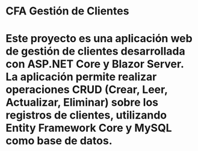 # CFA Gestión de Clientes

# Este proyecto es una aplicación web de gestión de clientes desarrollada con ASP.NET Core y Blazor Server. La aplicación permite realizar operaciones CRUD (Crear, Leer, Actualizar, Eliminar) sobre los registros de clientes, utilizando Entity Framework Core y MySQL como base de datos.

<!-- Características

Interfaz de usuario construida con Blazor Server para una experiencia de usuario interactiva y moderna.

Entity Framework Core como ORM para manejar las operaciones de base de datos.

Validaciones de entrada con DataAnnotations.

Páginas para registrar clientes, listar clientes y gestionar información detallada.

Tecnologías utilizadas

ASP.NET Core 7.0

Blazor Server

Entity Framework Core

MySQL

Bootstrap (para el diseño de la interfaz)

Instalación y configuración

Prerrequisitos

.NET SDK 7.0 o superior.

MySQL Server.

Un editor de código, como Visual Studio o Visual Studio Code.

Pasos de instalación

Clona el repositorio:

git clone https://github.com/tuusuario/CFAGestionClientes.git
cd CFAGestionClientes

Configura la cadena de conexión:

Modifica el archivo appsettings.json para agregar tu cadena de conexión a MySQL:

"ConnectionStrings": {
  "DefaultConnection": "Server=localhost;Database=CFA_Clientes;User=root;Password=tu_password;"
}

-- Crear la base de datos y usarla
CREATE DATABASE CFA_Clientes;
USE CFA_Clientes;

-- Crear la tabla Clientes
CREATE TABLE Clientes (
  Codigo INT AUTO_INCREMENT PRIMARY KEY,
  TipoDocumento ENUM('CC', 'TI', 'RC') NOT NULL,
  NumeroDocumento BIGINT NOT NULL UNIQUE,
  Nombres VARCHAR(30) NOT NULL,
  Apellido1 VARCHAR(30) NOT NULL,
  Apellido2 VARCHAR(30),
  Genero ENUM('F', 'M') NOT NULL,
  Email VARCHAR(50) UNIQUE,
  FechaNacimiento DATE NOT NULL,
  UNIQUE (Codigo)
);

-- Crear la tabla Direcciones con referencia a Clientes
CREATE TABLE Direcciones (
  Id INT AUTO_INCREMENT PRIMARY KEY,
  CodigoCliente INT,
  Direccion VARCHAR(100) NOT NULL,
  FOREIGN KEY (CodigoCliente) REFERENCES Clientes(Codigo)
);

-- Crear la tabla Telefonos con referencia a Clientes
CREATE TABLE Telefonos (
  Id INT AUTO_INCREMENT PRIMARY KEY,
  CodigoCliente INT,
  Telefono BIGINT NOT NULL,
  FOREIGN KEY (CodigoCliente) REFERENCES Clientes(Codigo)
);


Restaura las dependencias:

dotnet restore

Aplica las migraciones y actualiza la base de datos:

dotnet ef database update

Ejecuta la aplicación:

dotnet run

Accede a la aplicación:

Abre tu navegador y ve a http://localhost:5000 o el puerto asignado.

Estructura del proyecto

CFAGestionClientes/
├── Controllers/
├── Data/
│   └── CFAContext.cs
├── Models/
│   ├── Cliente.cs
│   ├── Direccion.cs
│   └── Telefono.cs
├── Pages/
│   ├── Clientes.razor
│   └── RegistrarCliente.razor
├── wwwroot/
│   ├── css/
│   └── js/
├── appsettings.json
├── Program.cs
└── README.md

Uso

Registrar Cliente: Navega a http://localhost:5000/registrar-cliente para registrar un nuevo cliente.

Ver Clientes: Navega a http://localhost:5000/clientes para ver la lista de clientes registrados.

Contribuciones

Las contribuciones son bienvenidas. Para contribuir, sigue estos pasos:

Haz un fork del repositorio.

Crea una rama con una nueva funcionalidad: git checkout -b nueva-funcionalidad.

Realiza los cambios y haz commit: git commit -m 'Agrega nueva funcionalidad'.

Haz push a la rama: git push origin nueva-funcionalidad.

Crea un pull request.

Licencia

Este proyecto está licenciado bajo la MIT License.

Contacto

Desarrollado por Ever Quinto -->
